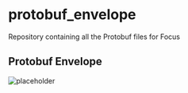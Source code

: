 # protobuf_envelope
Repository containing all the Protobuf files for Focus
## Protobuf Envelope
![placeholder](http://www.plantuml.com/plantuml/proxy?src=https://raw.githubusercontent.com/FocusCompany/protobuf_envelope/master/docs/protobuf_envelope.puml)
